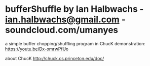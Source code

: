 # bufferShuffle by Ian Halbwachs - ian.halbwachs@gmail.com - soundcloud.com/umanyes
a simple buffer chopping/shuffling program in ChucK
demonstration: https://youtu.be/Dx-omrwPfUo

about ChucK http://chuck.cs.princeton.edu/doc/
